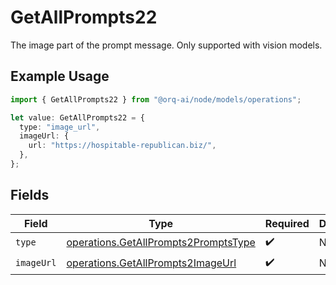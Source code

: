 # GetAllPrompts22

The image part of the prompt message. Only supported with vision models.

## Example Usage

```typescript
import { GetAllPrompts22 } from "@orq-ai/node/models/operations";

let value: GetAllPrompts22 = {
  type: "image_url",
  imageUrl: {
    url: "https://hospitable-republican.biz/",
  },
};
```

## Fields

| Field                                                                                        | Type                                                                                         | Required                                                                                     | Description                                                                                  |
| -------------------------------------------------------------------------------------------- | -------------------------------------------------------------------------------------------- | -------------------------------------------------------------------------------------------- | -------------------------------------------------------------------------------------------- |
| `type`                                                                                       | [operations.GetAllPrompts2PromptsType](../../models/operations/getallprompts2promptstype.md) | :heavy_check_mark:                                                                           | N/A                                                                                          |
| `imageUrl`                                                                                   | [operations.GetAllPrompts2ImageUrl](../../models/operations/getallprompts2imageurl.md)       | :heavy_check_mark:                                                                           | N/A                                                                                          |